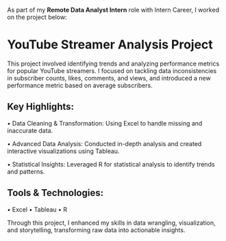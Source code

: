 As part of my **Remote Data Analyst Intern** role with Intern Career, I worked on the project below:

# YouTube Streamer Analysis Project
This project involved identifying trends and analyzing performance metrics for popular YouTube streamers. 
I focused on tackling data inconsistencies in subscriber counts, likes, comments, and views, and introduced a new performance metric based on average subscribers.

## Key Highlights:

• Data Cleaning & Transformation: Using Excel to handle missing and inaccurate data.

• Advanced Data Analysis: Conducted in-depth analysis and created interactive visualizations using Tableau.

• Statistical Insights: Leveraged R for statistical analysis to identify trends and patterns.

## Tools & Technologies:
• Excel
• Tableau
• R

Through this project, I enhanced my skills in data wrangling, visualization, and storytelling, transforming raw data into actionable insights. 
